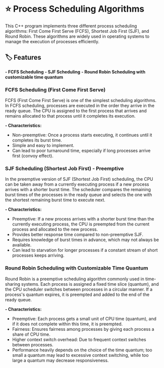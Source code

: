 # ⭐ Process Scheduling Algorithms
This C++ program implements three different process scheduling algorithms: First Come First Serve (FCFS), Shortest Job First (SJF), and Round Robin. These algorithms are widely used in operating systems to manage the execution of processes efficiently.

## 🏷️ Features

**- FCFS Scheduling**
**- SJF Scheduling**
**- Round Robin Scheduling with customizable time quantum**

### FCFS Scheduling (First Come First Serve)
FCFS (First Come First Serve) is one of the simplest scheduling algorithms. In FCFS scheduling, processes are executed in the order they arrive in the ready queue. The CPU is assigned to the first process that arrives and remains allocated to that process until it completes its execution.

**- Characteristics:**

- Non-preemptive: Once a process starts executing, it continues until it completes its burst time.
- Simple and easy to implement.
- Can lead to poor turnaround time, especially if long processes arrive first (convoy effect).

### SJF Scheduling (Shortest Job First) - Preemptive
In the preemptive version of SJF (Shortest Job First) scheduling, the CPU can be taken away from a currently executing process if a new process arrives with a shorter burst time. The scheduler compares the remaining burst times of the processes in the ready queue and selects the one with the shortest remaining burst time to execute next.

**- Characteristics:**

- Preemptive: If a new process arrives with a shorter burst time than the currently executing process, the CPU is preempted from the current process and allocated to the new process.
- Provides better response time compared to non-preemptive SJF.
- Requires knowledge of burst times in advance, which may not always be available.
- Can lead to starvation for longer processes if a constant stream of short processes keeps arriving.

### Round Robin Scheduling with Customizable Time Quantum
Round Robin is a preemptive scheduling algorithm commonly used in time-sharing systems. Each process is assigned a fixed time slice (quantum), and the CPU scheduler switches between processes in a circular manner. If a process's quantum expires, it is preempted and added to the end of the ready queue.

**- Characteristics:**

- Preemptive: Each process gets a small unit of CPU time (quantum), and if it does not complete within this time, it is preempted.
- Fairness: Ensures fairness among processes by giving each process a share of CPU time.
- Higher context switch overhead: Due to frequent context switches between processes.
- Performance heavily depends on the choice of the time quantum; too small a quantum may lead to excessive context switching, while too large a quantum may decrease responsiveness.
